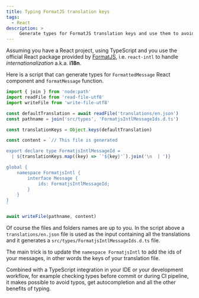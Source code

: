```yaml
---
title: Typing FormatJS translation keys
tags:
  - React
description: >
     Generate types for FormatJS translation keys and use them to avoid typos, get autocompletion, etc.
---
```


Assuming you have a React project, using TypeScript and you use the official React package provided by [FormatJS](https://formatjs.github.io/), i.e. `react-intl` to handle _internationalization_ a.k.a. **i18n**.

Here is a script that can generate types for `FormattedMessage` React component and `formatMessage` function.

```ts
import { join } from 'node:path'
import readFile from 'read-file-utf8'
import writeFile from 'write-file-utf8'

const defaultTranslation = await readFile('translations/en.json')
const pathname = join('src/types', 'FormatjsIntlMessageIds.d.ts')

const translationKeys = Object.keys(defaultTranslation)

const content = `// This file is generated

export declare type FormatjsIntlMessageId =
  | ${translationKeys.map((key) => `'${key}'`).join('\n  | ')}

global {
	namespace FormatjsIntl {
		interface Message {
			ids: FormatjsIntlMessageId;
		}
	}
}
`

await writeFile(pathname, content)
```

Of course the files and folders names are up to you. In the script above a `translations/en.json` file is used as the input containing all the translations and it generates a `src/types/FormatjsIntlMessageIds.d.ts` file.

The main trick is to update the `namespace FormatjsIntl` to add the ids of your messages, in other words the keys of your translation file.

Combined with a TypeScript integration in your IDE or your development workflow, for example checking types before commit or during CI pipeline, it makes possible to avoid typos, get autocompletion and all the other benefits of typing.
